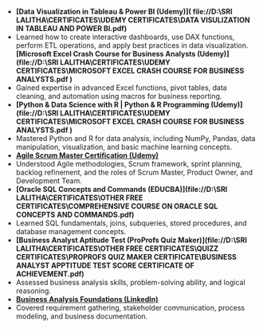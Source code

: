 - **[Data Visualization in Tableau & Power BI (Udemy)]( file://D:\\SRI LALITHA\CERTIFICATES\UDEMY CERTIFICATES\DATA VISULIZATION IN TABLEAU AND POWER BI.pdf)**
- Learned how to create interactive dashboards, use DAX functions, perform ETL operations, and apply best practices in data visualization.  
  **[Microsoft Excel Crash Course for Business Analysts (Udemy)](file://D:\\SRI LALITHA\CERTIFICATES\UDEMY CERTIFICATES\MICROSOFT EXCEL CRASH COURSE FOR BUSINESS ANALYSTS.pdf )**
- Gained expertise in advanced Excel functions, pivot tables, data cleaning, and automation using macros for business reporting.  
- **[Python & Data Science with R | Python & R Programming (Udemy)](file://D:\\SRI LALITHA\CERTIFICATES\UDEMY CERTIFICATES\MICROSOFT EXCEL CRASH COURSE FOR BUSINESS ANALYSTS.pdf )**
- Mastered Python and R for data analysis, including NumPy, Pandas, data manipulation, visualization, and basic machine learning concepts.  
- **[Agile Scrum Master Certification (Udemy)](file:///D:/SRI%20LALITHA/CERTIFICATES/UDEMY%20CERTIFICATES/AGILE%20SCRUM%20MASTER%20CERTIFICATION.pdf )**
- Understood Agile methodologies, Scrum framework, sprint planning, backlog refinement, and the roles of Scrum Master, Product Owner, and Development Team.
- **[Oracle SQL Concepts and Commands (EDUCBA)](file://D:\\SRI LALITHA\CERTIFICATES\OTHER FREE CERTIFICATES\COMPREHENSIVE COURSE ON ORACLE SQL CONCEPTS AND COMMANDS.pdf)**
- Learned SQL fundamentals, joins, subqueries, stored procedures, and database management concepts.  
- **[Business Analyst Aptitude Test (ProProfs Quiz Maker)](file://D:\\SRI LALITHA\CERTIFICATES\OTHER FREE CERTIFICATES\QUIZZ CERTIFICATES\PROPROFS QUIZ MAKER CERTIFICATE\BUSINESS ANALYST APPTITUDE TEST SCORE 
     CERTIFICATE OF ACHIEVEMENT.pdf)**
- Assessed business analysis skills, problem-solving ability, and logical reasoning.  
- **[Business Analysis Foundations (LinkedIn)](https://www.linkedin.com/learning/certificates/ad69369265900288282b12cf9cf3733458ff79d53e9df919467b543a78d89c0d)**
- Covered requirement gathering, stakeholder communication, process modeling, and business documentation.  

